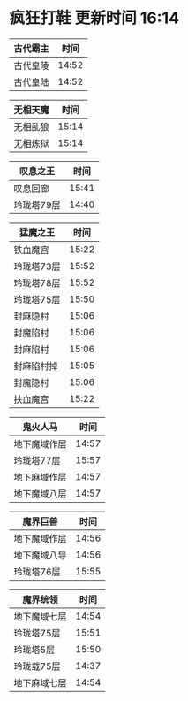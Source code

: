 # 疯狂打鞋 更新时间 16:14

| 古代霸主   | 时间    |
|--------|-------|
| 古代皇陵 | 14:52 |
| 古代皇陆 | 14:52 |

| 无相天魔   | 时间    |
|--------|-------|
| 无相乱狼 | 15:14 |
| 无相炼狱 | 15:14 |

| 叹息之王   | 时间    |
|--------|-------|
| 叹息回廊 | 15:41 |
| 玲珑塔79层 | 14:40 |

| 猛魔之王   | 时间    |
|--------|-------|
| 铁血魔宫 | 15:22 |
| 玲珑塔73层 | 15:52 |
| 玲珑塔78层 | 15:52 |
| 玲珑塔75层 | 15:50 |
| 封麻隐村 | 15:06 |
| 封魔陷村 | 15:06 |
| 封麻陷村 | 15:06 |
| 封麻陷村掉 | 15:05 |
| 封魔隐村 | 15:06 |
| 扶血魔宫 | 15:22 |

| 鬼火人马   | 时间    |
|--------|-------|
| 地下魔域作层 | 14:57 |
| 玲珑塔77层 | 15:57 |
| 地下麻域作层 | 14:57 |
| 地下魔域八层 | 14:57 |

| 魔界巨兽   | 时间    |
|--------|-------|
| 地下魔域作层 | 14:56 |
| 地下魔域八导 | 14:56 |
| 玲珑塔76层 | 15:55 |

| 魔界统领   | 时间    |
|--------|-------|
| 地下魔域七层 | 14:54 |
| 玲珑塔75层 | 15:51 |
| 玲珑塔5层 | 15:50 |
| 玲珑载75层 | 14:37 |
| 地下麻域七层 | 14:54 |